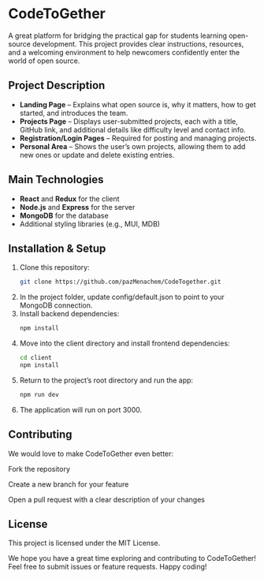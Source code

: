 # CodeToGether

A great platform for bridging the practical gap for students learning open-source development. This project provides clear instructions, resources, and a welcoming environment to help newcomers confidently enter the world of open source.

## Project Description
- **Landing Page** – Explains what open source is, why it matters, how to get started, and introduces the team.
- **Projects Page** – Displays user-submitted projects, each with a title, GitHub link, and additional details like difficulty level and contact info.
- **Registration/Login Pages** – Required for posting and managing projects.
- **Personal Area** – Shows the user’s own projects, allowing them to add new ones or update and delete existing entries.

## Main Technologies
- **React** and **Redux** for the client
- **Node.js** and **Express** for the server
- **MongoDB** for the database
- Additional styling libraries (e.g., MUI, MDB)

## Installation & Setup
1. Clone this repository:
   ```bash
   git clone https://github.com/pazMenachem/CodeTogether.git
2. In the project folder, update config/default.json to point to your MongoDB connection.
3. Install backend dependencies:
   ```bash
   npm install
4. Move into the client directory and install frontend dependencies:
   ```bash
   cd client
   npm install
5. Return to the project’s root directory and run the app:
   ```bash
   npm run dev
6. The application will run on port 3000.

## Contributing

We would love to make CodeToGether even better:

Fork the repository

Create a new branch for your feature

Open a pull request with a clear description of your changes

## License

This project is licensed under the MIT License.

We hope you have a great time exploring and contributing to CodeToGether! Feel free to submit issues or feature requests. Happy coding!
